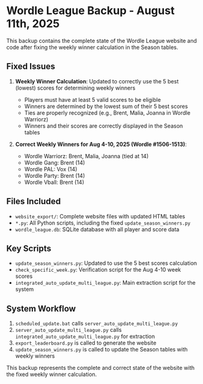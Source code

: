 # Wordle League Backup - August 11th, 2025

This backup contains the complete state of the Wordle League website and code after fixing the weekly winner calculation in the Season tables.

## Fixed Issues

1. **Weekly Winner Calculation**: Updated to correctly use the 5 best (lowest) scores for determining weekly winners
   - Players must have at least 5 valid scores to be eligible
   - Winners are determined by the lowest sum of their 5 best scores
   - Ties are properly recognized (e.g., Brent, Malia, Joanna in Wordle Warriorz)
   - Winners and their scores are correctly displayed in the Season tables

2. **Correct Weekly Winners for Aug 4-10, 2025 (Wordle #1506-1513)**:
   - Wordle Warriorz: Brent, Malia, Joanna (tied at 14)
   - Wordle Gang: Brent (14)
   - Wordle PAL: Vox (14)
   - Wordle Party: Brent (14)
   - Wordle Vball: Brent (14)

## Files Included

- `website_export/`: Complete website files with updated HTML tables
- `*.py`: All Python scripts, including the fixed `update_season_winners.py`
- `wordle_league.db`: SQLite database with all player and score data

## Key Scripts

- `update_season_winners.py`: Updated to use the 5 best scores calculation
- `check_specific_week.py`: Verification script for the Aug 4-10 week scores
- `integrated_auto_update_multi_league.py`: Main extraction script for the system

## System Workflow

1. `scheduled_update.bat` calls `server_auto_update_multi_league.py`
2. `server_auto_update_multi_league.py` calls `integrated_auto_update_multi_league.py` for extraction
3. `export_leaderboard.py` is called to generate the website
4. `update_season_winners.py` is called to update the Season tables with weekly winners

This backup represents the complete and correct state of the website with the fixed weekly winner calculation.
